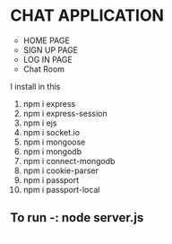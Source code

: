 <h1>CHAT APPLICATION</h1>
<ul type="circle">
<li>HOME PAGE</li>
<li>SIGN UP PAGE</li>
<li>LOG IN PAGE</li>
<li>Chat Room</li>
</ul>


I install in this 
<ol type="1">
<li>npm i express</li>
<li>npm i express-session</li>
<li>npm i ejs</li>
<li>npm i socket.io</li>
<li>npm i mongoose</li>
<li>npm i mongodb</li>
<li>npm i connect-mongodb</li>
<li>npm i cookie-parser</li>
<li>npm i passport</li>
<li>npm i passport-local</li>
</ol>

<h2>To run -: node server.js</h2>

<span style="font-size:3px;color:white">sonia</span>